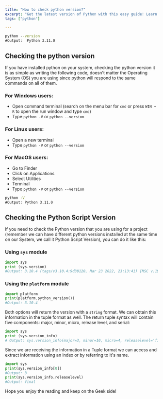 ```yaml
---
title: "How to check python version?"
excerpt: "Get the latest version of Python with this easy guide! Learn how to check your current version and upgrade to the newest version with just a few clicks. #Python #VersionCheck #Upgrade"
tags: ["python"]

---
```


```cmd
python --version
#Output:  Python 3.11.0
```

## Checking the python version

If you have installed python on your system, checking the python version it is as simple as writing the following code, doesn't matter the Operating System (OS) you are using since python will respond to the same commands on all of them.

### For Windows users:
 - Open command terminal (search on the menu bar for `cmd` or press `WIN + R` to open the run window and type `cmd`)
 - Type `python -V` or `python --version`

### For Linux users:
- Open a new terminal
- Type `python -V` or `python --version`

### For MacOS users:
- Go to Finder
- Click on Applications
- Select Utilities
- Terminal
- Type `python -V` or `python --version`
```cmd
python -V
#Output: Python 3.11.0
```

## Checking the Python Script Version

If you need to check the Python version that you are using for a project (remember we can have different python versions installed at the same time on our System, we call it Python Script Version), you can do it like this:

### Using `sys` module

```python
import sys
print (sys.version)
#Output: 3.10.4 (tags/v3.10.4:9d38120, Mar 23 2022, 23:13:41) [MSC v.1929 64 bit (AMD64)]
```

### Using the `platform` module

```python
import platform
print(platform.python_version())
#Output: 3.10.4
```

Both options will return the version with a `string` format. We can obtain this information in the tuple format as well. The return tuple syntax will contain five components: major, minor, micro, release level, and serial:

```python
import sys
print (sys.version_info)
# Output: sys.version_info(major=3, minor=10, micro=4, releaselevel='final', serial=0)
```

Since we are receiving the information in a Tuple format we can access and extract information using an index or by referring to it's name.

```python
import sys
print(sys.version_info[0])
#Output: 3
print(sys.version_info.releaselevel)
#Output: final
```

Hope you enjoy the reading and keep on the Geek side!